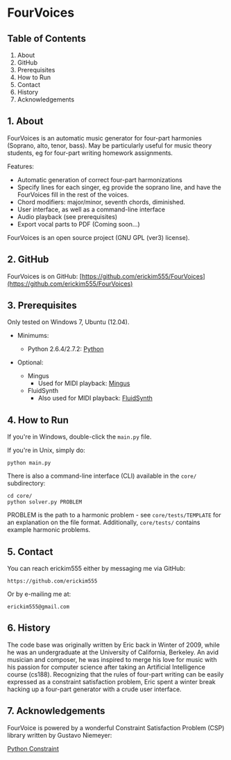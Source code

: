 # FourVoices

## Table of Contents
1. About
2. GitHub
3. Prerequisites
4. How to Run
5. Contact
6. History
7. Acknowledgements

## 1. About

FourVoices is an automatic music generator for four-part harmonies
(Soprano, alto, tenor, bass).
May be particularly useful for music theory students, eg for four-part
writing homework assignments.

Features:
- Automatic generation of correct four-part harmonizations
- Specify lines for each singer, eg provide the soprano line, and have the FourVoices fill in the rest of the voices.
- Chord modifiers: major/minor, seventh chords, diminished.
- User interface, as well as a command-line interface
- Audio playback (see prerequisites)
- Export vocal parts to PDF (Coming soon...)

FourVoices is an open source project (GNU GPL (ver3) license).

## 2. GitHub

FourVoices is on GitHub: [https://github.com/erickim555/FourVoices](https://github.com/erickim555/FourVoices)
    
## 3. Prerequisites

Only tested on Windows 7, Ubuntu (12.04).

- Minimums:
    - Python 2.6.4/2.7.2: [Python](https://www.python.org/)

- Optional:
    - Mingus
        - Used for MIDI playback: [Mingus](http://bspaans.github.io/python-mingus/index.html)
    - FluidSynth
        - Also used for MIDI playback: [FluidSynth](http://www.fluidsynth.org/)
      
## 4. How to Run

If you're in Windows, double-click the `main.py` file.

If you're in Unix, simply do:
```
python main.py
```

There is also a command-line interface (CLI) available in the `core/`
subdirectory:

```
cd core/
python solver.py PROBLEM
```

PROBLEM is the path to a harmonic problem - see `core/tests/TEMPLATE`
for an explanation on the file format.
Additionally, `core/tests/` contains example harmonic problems.

## 5. Contact

You can reach erickim555 either by messaging me via GitHub:

    https://github.com/erickim555
    
Or by e-mailing me at:

    erickim555@gmail.com

## 6. History

The code base was originally written by Eric back in Winter of
2009, while he was an undergraduate at the University of California, 
Berkeley. 
An avid musician and composer, he was inspired to merge his love for
music with his passion for computer science after taking an
Artificial Intelligence course (cs188).
Recognizing that the rules of four-part writing can be easily
expressed as a constraint satisfaction problem, Eric spent a winter
break hacking up a four-part generator with a crude user interface.

## 7. Acknowledgements
    
FourVoice is powered by a wonderful Constraint 
Satisfaction Problem (CSP) library written by Gustavo Niemeyer:

[Python Constraint](http://labix.org/python-constraint)
